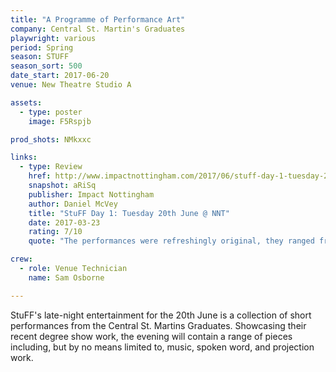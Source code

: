 ```yaml
---
title: "A Programme of Performance Art"
company: Central St. Martin's Graduates
playwright: various 
period: Spring
season: STUFF
season_sort: 500
date_start: 2017-06-20
venue: New Theatre Studio A

assets:
  - type: poster
    image: F5Rspjb

prod_shots: NMkxxc

links:
  - type: Review
    href: http://www.impactnottingham.com/2017/06/stuff-day-1-tuesday-20th-june-nnt/
    snapshot: aRiSq
    publisher: Impact Nottingham
    author: Daniel McVey 
    title: "StuFF Day 1: Tuesday 20th June @ NNT"
    date: 2017-03-23
    rating: 7/10
    quote: "The performances were refreshingly original, they ranged from the funny to the thought-provoking, but all were fascinating."

crew:
  - role: Venue Technician
    name: Sam Osborne 

---
```


StuFF's late-night entertainment for the 20th June is a collection of short performances from the Central St. Martins Graduates. Showcasing their recent degree show work, the evening will contain a range of pieces including, but by no means limited to, music, spoken word, and projection work.
